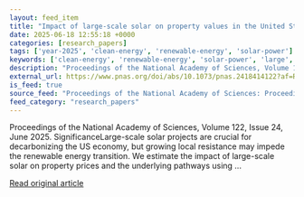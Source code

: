 ```yaml
---
layout: feed_item
title: "Impact of large-scale solar on property values in the United States: Diverse effects and causal mechanisms"
date: 2025-06-18 12:55:18 +0000
categories: [research_papers]
tags: ['year-2025', 'clean-energy', 'renewable-energy', 'solar-power']
keywords: ['clean-energy', 'renewable-energy', 'solar-power', 'large', 'year-2025', 'impact', 'scale']
description: "Proceedings of the National Academy of Sciences, Volume 122, Issue 24, June 2025"
external_url: https://www.pnas.org/doi/abs/10.1073/pnas.2418414122?af=R
is_feed: true
source_feed: "Proceedings of the National Academy of Sciences: Proceedings of the National Academy of Sciences: Table of Contents"
feed_category: "research_papers"
---
```


Proceedings of the National Academy of Sciences, Volume 122, Issue 24, June 2025. SignificanceLarge-scale solar projects are crucial for decarbonizing the US economy, but growing local resistance may impede the renewable energy transition. We estimate the impact of large-scale solar on property prices and the underlying pathways using ...

[Read original article](https://www.pnas.org/doi/abs/10.1073/pnas.2418414122?af=R)
